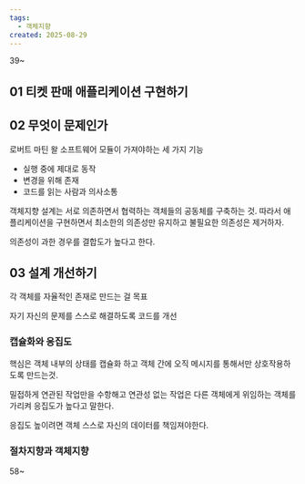 ```yaml
---
tags:
  - 객체지향
created: 2025-08-29
---
```

39~

## 01 티켓 판매 애플리케이션 구현하기
## 02 무엇이 문제인가
로버트 마틴 왈 소프트웨어 모듈이 가져야하는 세 가지 기능
- 실행 중에 제대로 동작
- 변경을 위해 존재
- 코드를 읽는 사람과 의사소통

객체지향 설계는 서로 의존하면서 협력하는 객체들의 공동체를 구축하는 것. 따라서 애플리케이션을 구현하면서 최소한의 의존성만 유지하고 불필요한 의존성은 제거하자.

의존성이 과한 경우를 결합도가 높다고 한다.

## 03 설계 개선하기
각 객체를 자율적인 존재로 만드는 걸 목표


자기 자신의 문제를 스스로 해결하도록 코드를 개선
### 캡슐화와 응집도
핵심은 객체 내부의 상태를 캡슐화 하고 객체 간에 오직 메시지를 통해서만 상호작용하도록 만드는것.

밀접하게 연관된 작업만을 수항해고 연관성 없는 작업은 다른 객체에게 위임하는 객체를 가리켜 응집도가 높다고 말한다.

응집도 높이려면 객체 스스로 자신의 데이터를 책임져야한다.
### 절차지향과 객체지향
58~
